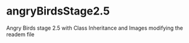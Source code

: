 # angryBirdsStage2.5
Angry Birds stage 2.5 with Class Inheritance and Images
modifying the readem file